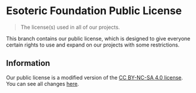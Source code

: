 # Esoteric Foundation Public License

> The license(s) used in all of our projects.

This branch contains our public license, which is designed to give everyone certain rights to use and expand on our projects with some restrictions.

## Information

Our public license is a modified version of the [CC BY-NC-SA 4.0 license](./assets/text/licenses/CC%20BY-NC-SA%204.0.txt). You can see all changes [here](https://github.com/EsotericFoundation/license/compare/0.0.1...public#diff-75c30852efd747a5855f85114831a9ef578c14ab2eed788829c7c8651b9579f2).
